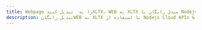 ---title: Webpage را به  تبدیل کنیدXLTX، WEB به XLTX مبدل رایگان یا Nodejs SDKdescription: تبدیل رایگانWEB به XLTX با استفاده از Nodejs Cloud APIs & SDK همچنین اسناد PDF را در Cloud ایجاد، ویرایش و رندر کنید.---